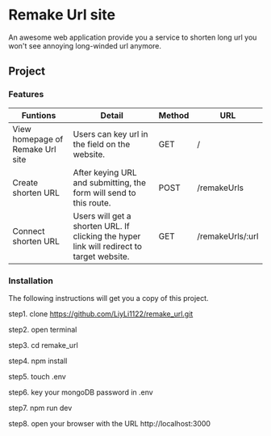 # Remake Url site
An awesome web application provide you a service to shorten long url you won't see annoying long-winded url anymore.

## Project 
### Features

|Funtions|Detail|Method|URL|
|---|---|---|---|
|  View homepage of Remake Url site | Users can key url in the field on the website. |  GET | / |
|  Create shorten URL | After keying URL and submitting, the form will send to this route. |  POST | /remakeUrls  |
|  Connect shorten URL | Users will get a shorten URL. If clicking the hyper link will redirect to target website.|  GET |/remakeUrls/:url  |

### Installation
The following instructions will get you a copy of this project.

step1. clone https://github.com/LiyLi1122/remake_url.git

step2. open terminal

step3. cd remake_url

step4. npm install

step5. touch .env

step6. key your mongoDB password in .env

step7. npm run dev

step8. open your browser with the URL http://localhost:3000
